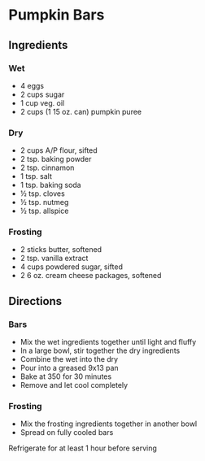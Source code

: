 # Pumpkin Bars

## Ingredients

### Wet

- 4 eggs
- 2 cups sugar
- 1 cup veg. oil
- 2 cups (1 15 oz. can) pumpkin puree

### Dry

- 2 cups A/P flour, sifted
- 2 tsp. baking powder
- 2 tsp. cinnamon
- 1 tsp. salt
- 1 tsp. baking soda
- ½ tsp. cloves
- ½ tsp. nutmeg
- ½ tsp. allspice

### Frosting

- 2 sticks butter, softened
- 2 tsp. vanilla extract
- 4 cups powdered sugar, sifted
- 2 6 oz. cream cheese packages, softened

## Directions

### Bars

- Mix the wet ingredients together until light and fluffy
- In a large bowl, stir together the dry ingredients
- Combine the wet into the dry
- Pour into a greased 9x13 pan
- Bake at 350 for 30 minutes
- Remove and let cool completely

### Frosting

- Mix the frosting ingredients together in another bowl
- Spread on fully cooled bars
  
Refrigerate for at least 1 hour before serving
